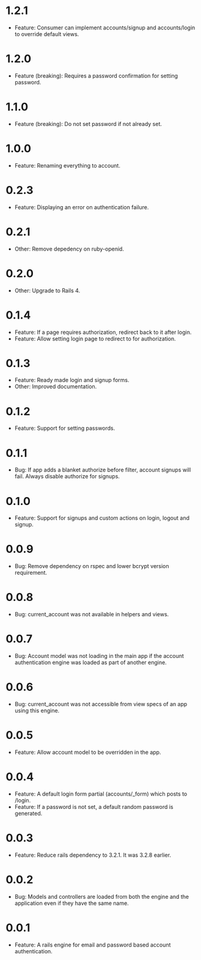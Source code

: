 # 1.2.1
  * Feature: Consumer can implement accounts/signup and accounts/login to override default views.

# 1.2.0
  * Feature (breaking): Requires a password confirmation for setting password.

# 1.1.0
  * Feature (breaking): Do not set password if not already set.

# 1.0.0
  * Feature: Renaming everything to account.

# 0.2.3
  * Feature: Displaying an error on authentication failure.

# 0.2.1
  * Other: Remove depedency on ruby-openid.

# 0.2.0
  * Other: Upgrade to Rails 4.

# 0.1.4
  * Feature: If a page requires authorization, redirect back to it after login.
  * Feature: Allow setting login page to redirect to for authorization.

# 0.1.3
  * Feature: Ready made login and signup forms.
  * Other: Improved documentation.

# 0.1.2
  * Feature: Support for setting passwords.

# 0.1.1
  * Bug: If app adds a blanket authorize before filter, account signups will fail. Always disable authorize for signups.

# 0.1.0
  * Feature: Support for signups and custom actions on login, logout and signup.

# 0.0.9
  * Bug: Remove dependency on rspec and lower bcrypt version requirement.

# 0.0.8
  * Bug: current_account was not available in helpers and views.

# 0.0.7
  * Bug: Account model was not loading in the main app if the account authentication engine was loaded as part of another engine.

# 0.0.6
  * Bug: current_account was not accessible from view specs of an app using this engine.

# 0.0.5
  * Feature: Allow account model to be overridden in the app.

# 0.0.4
  * Feature: A default login form partial (accounts/_form) which posts to /login.
  * Feature: If a password is not set, a default random password is generated.

# 0.0.3
  * Feature: Reduce rails dependency to 3.2.1. It was 3.2.8 earlier.

# 0.0.2
  * Bug: Models and controllers are loaded from both the engine and the application even if they have the same name.

# 0.0.1
  * Feature: A rails engine for email and password based account authentication.
